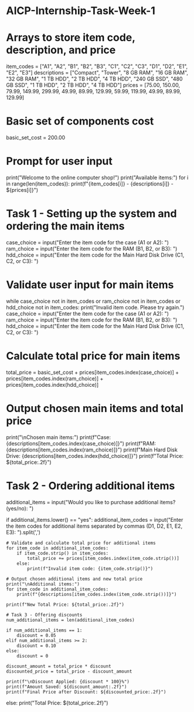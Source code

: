 # AICP-Internship-Task-Week-1
# Arrays to store item code, description, and price
item_codes = ["A1", "A2", "B1", "B2", "B3", "C1", "C2", "C3", "D1", "D2", "E1", "E2", "E3"]
descriptions = ["Compact", "Tower", "8 GB RAM", "16 GB RAM", "32 GB RAM", "1 TB HDD", "2 TB HDD", "4 TB HDD", "240 GB SSD", "480 GB SSD", "1 TB HDD", "2 TB HDD", "4 TB HDD"]
prices = [75.00, 150.00, 79.99, 149.99, 299.99, 49.99, 89.99, 129.99, 59.99, 119.99, 49.99, 89.99, 129.99]

# Basic set of components cost
basic_set_cost = 200.00

# Prompt for user input
print("Welcome to the online computer shop!")
print("Available items:")
for i in range(len(item_codes)):
    print(f"{item_codes[i]} - {descriptions[i]} - ${prices[i]}")

# Task 1 - Setting up the system and ordering the main items
case_choice = input("Enter the item code for the case (A1 or A2): ")
ram_choice = input("Enter the item code for the RAM (B1, B2, or B3): ")
hdd_choice = input("Enter the item code for the Main Hard Disk Drive (C1, C2, or C3): ")

# Validate user input for main items
while case_choice not in item_codes or ram_choice not in item_codes or hdd_choice not in item_codes:
    print("Invalid item code. Please try again.")
    case_choice = input("Enter the item code for the case (A1 or A2): ")
    ram_choice = input("Enter the item code for the RAM (B1, B2, or B3): ")
    hdd_choice = input("Enter the item code for the Main Hard Disk Drive (C1, C2, or C3): ")

# Calculate total price for main items
total_price = basic_set_cost + prices[item_codes.index(case_choice)] + prices[item_codes.index(ram_choice)] + prices[item_codes.index(hdd_choice)]

# Output chosen main items and total price
print("\nChosen main items:")
print(f"Case: {descriptions[item_codes.index(case_choice)]}")
print(f"RAM: {descriptions[item_codes.index(ram_choice)]}")
print(f"Main Hard Disk Drive: {descriptions[item_codes.index(hdd_choice)]}")
print(f"Total Price: ${total_price:.2f}")

# Task 2 - Ordering additional items
additional_items = input("Would you like to purchase additional items? (yes/no): ")

if additional_items.lower() == "yes":
    additional_item_codes = input("Enter the item codes for additional items separated by commas (D1, D2, E1, E2, E3): ").split(',')

    # Validate and calculate total price for additional items
    for item_code in additional_item_codes:
        if item_code.strip() in item_codes:
            total_price += prices[item_codes.index(item_code.strip())]
        else:
            print(f"Invalid item code: {item_code.strip()}")

    # Output chosen additional items and new total price
    print("\nAdditional items:")
    for item_code in additional_item_codes:
        print(f"{descriptions[item_codes.index(item_code.strip())]}")
    
    print(f"New Total Price: ${total_price:.2f}")

    # Task 3 - Offering discounts
    num_additional_items = len(additional_item_codes)

    if num_additional_items == 1:
        discount = 0.05
    elif num_additional_items >= 2:
        discount = 0.10
    else:
        discount = 0

    discount_amount = total_price * discount
    discounted_price = total_price - discount_amount

    print(f"\nDiscount Applied: {discount * 100}%")
    print(f"Amount Saved: ${discount_amount:.2f}")
    print(f"Final Price after Discount: ${discounted_price:.2f}")
else:
    print("Total Price: ${total_price:.2f}")
